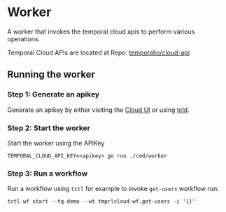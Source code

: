 # Worker

A worker that invokes the temporal cloud apis to perform various operations.

Temporal Cloud APIs are located at Repo: [temporalio/cloud-api](https://github.com/temporalio/api-cloud)

## Running the worker

### Step 1: Generate an apikey
Generate an apikey by either visiting the [Cloud UI](https://cloud.temporal.io/settings/api-keys) or using [tcld](https://github.com/temporalio/tcld#creating-an-api-key).

### Step 2: Start the worker 
Start the worker using the APIKey
```
TEMPORAL_CLOUD_API_KEY=<apikey> go run ./cmd/worker
```

### Step 3: Run a workflow
Run a workflow using `tctl` for example to invoke `get-users` workflow run:
```
tctl wf start --tq demo --wt tmprlcloud-wf.get-users -i '{}'
```

